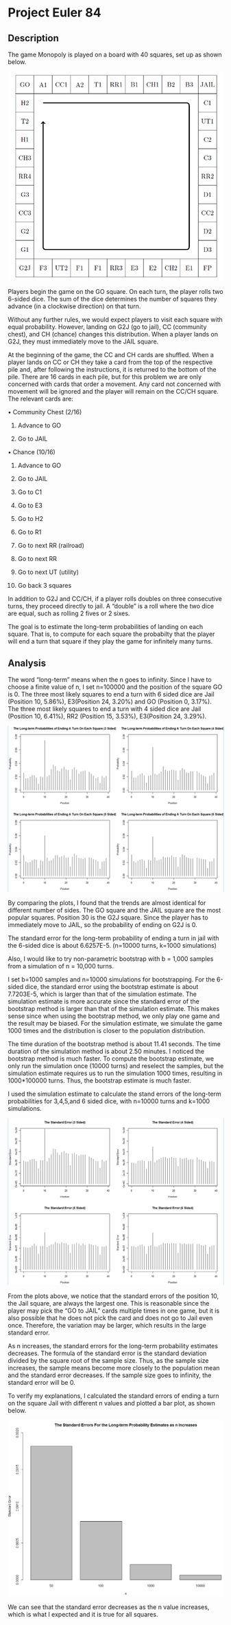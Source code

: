 # Project Euler 84

## Description
The game Monopoly is played on a board with 40 squares, set up as shown below.

![main](https://github.com/Qualia061/Data-Science-Projects/blob/master/Project%20Euler%2084/pics/main.png)

Players begin the game on the GO square. On each turn, the player rolls two 6-sided dice. The sum of the dice determines the number of squares they advance (in a clockwise direction) on that turn.


Without any further rules, we would expect players to visit each square with equal probability. However, landing on G2J (go to jail), CC (community chest), and CH (chance) changes this distribution. When a player lands on G2J, they must immediately move to the JAIL square. 


At the beginning of the game, the CC and CH cards are shuffled. When a player lands on CC or CH they take a card from the top of the respective pile and, after following the instructions, it is returned to the bottom of the pile. There are 16 cards in each pile, but for this problem we are only concerned with cards that order a movement. Any card not concerned with movement will be ignored and the player will remain on the CC/CH square. The relevant cards are:

• Community Chest (2/16)

1. Advance to GO

2. Go to JAIL

• Chance (10/16)

1. Advance to GO

2. Go to JAIL

3. Go to C1
 
4. Go to E3
 
5. Go to H2

6. Go to R1
 
7. Go to next RR (railroad)
 
8. Go to next RR

9. Go to next UT (utility)

10. Go back 3 squares


In addition to G2J and CC/CH, if a player rolls doubles on three consecutive turns, they proceed directly to jail. A “double” is a roll where the two dice are equal, such as rolling 2 fives or 2 sixes.

The goal is to estimate the long-term probabilities of landing on each square. That is, to compute for each square the probabilty that the player will end a turn that square if they play the game for infinitely many turns.


## Analysis

The word “long-term” means when the n goes to infinity. Since I have to choose a finite value of n, I set n=100000 and the position of the square GO is 0. The three most likely squares to end a turn with 6 sided dice are Jail (Position 10, 5.86%), E3(Position 24, 3.20%) and GO (Position 0, 3.17%). The three most likely squares to end a turn with 4 sided dice are Jail (Position 10, 6.41%), RR2 (Position 15, 3.53%), E3(Position 24, 3.29%).

![prob](https://github.com/Qualia061/Data-Science-Projects/blob/master/Project%20Euler%2084/pics/prob.png)

By comparing the plots, I found that the trends are almost identical for different number of sides. The GO square and the JAIL square are the most popular squares. Position 30 is the G2J square. Since the player has to immediately move to JAIL, so the probability of ending on G2J is 0.

The standard error for the long-term probability of ending a turn in jail with the 6-sided dice is about 6.6257E-5. (n=10000 turns, k=1000 simulations)
 
 
Also, I would like to try non-parametric bootstrap with b = 1,000 samples from a simulation of n = 10,000 turns.

I set b=1000 samples and n=10000 simulations for bootstrapping. For the 6-sided dice, the standard error using the bootstrap estimate is about 7.7203E-5, which is larger than that of the simulation estimate. The simulation estimate is more accurate since the standard error of the bootstrap method is larger than that of the simulation estimate. This makes sense since when using the bootstrap method, we only play one game and the result may be biased. For the simulation estimate, we simulate the game 1000 times and the distribution is closer to the population distribution.  

The time duration of the bootstrap method is about 11.41 seconds. The time duration of the simulation method is about 2.50 minutes. I noticed the bootstrap method is much faster. To compute the bootstrap estimate, we only run the simulation once (10000 turns) and reselect the samples, but the simulation estimate requires us to run the simulation 1000 times, resulting in 1000*100000 turns. Thus, the bootstrap estimate is much faster.


I used the simulation estimate to calculate the stand errors of the long-term probabilities for 3,4,5,and 6 sided dice, with n=10000 turns and k=1000 simulations. 

![se](https://github.com/Qualia061/Data-Science-Projects/blob/master/Project%20Euler%2084/pics/se.png)

From the plots above, we notice that the standard errors of the position 10, the Jail square, are always the largest one. This is reasonable since the player may pick the “GO to JAIL” cards multiple times in one game, but it is also possible that he does not pick the card and does not go to Jail even once. Therefore, the variation may be larger, which results in the large standard error.

As n increases, the standard errors for the long-term probability estimates decreases. The formula of the standard error is the standard deviation divided by the square root of the sample size. Thus, as the sample size increases, the sample means become more closely to the population mean and the standard error decreases. If the sample size goes to infinity, the standard error will be 0.

To verify my explanations, I calculated the standard errors of ending a turn on the square Jail with different n values and plotted a bar plot, as shown below.

![see](https://github.com/Qualia061/Data-Science-Projects/blob/master/Project%20Euler%2084/pics/see.png)

We can see that the standard error decreases as the n value increases, which is what I expected and it is true for all squares. 
